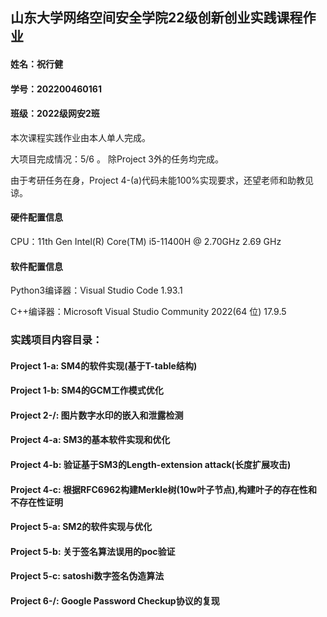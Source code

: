 ## 山东大学网络空间安全学院22级创新创业实践课程作业
#### 姓名：祝行健
#### 学号：202200460161
#### 班级：2022级网安2班
本次课程实践作业由本人单人完成。

大项目完成情况：5/6 。   除Project 3外的任务均完成。

由于考研任务在身，Project 4-(a)代码未能100%实现要求，还望老师和助教见谅。

#### 硬件配置信息
CPU：11th Gen Intel(R) Core(TM) i5-11400H @ 2.70GHz  2.69 GHz
#### 软件配置信息
Python3编译器：Visual Studio Code 1.93.1

C++编译器：Microsoft Visual Studio Community 2022(64 位) 17.9.5 

### 实践项目内容目录：

#### Project 1-a: SM4的软件实现(基于T-table结构)

#### Project 1-b: SM4的GCM工作模式优化

#### Project 2-/: 图片数字水印的嵌入和泄露检测

#### Project 4-a: SM3的基本软件实现和优化

#### Project 4-b: 验证基于SM3的Length-extension attack(长度扩展攻击)

#### Project 4-c: 根据RFC6962构建Merkle树(10w叶子节点),构建叶子的存在性和不存在性证明

#### Project 5-a: SM2的软件实现与优化

#### Project 5-b: 关于签名算法误用的poc验证

#### Project 5-c: satoshi数字签名伪造算法

#### Project 6-/: Google Password Checkup协议的复现


